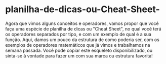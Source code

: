 # planilha-de-dicas-ou-Cheat-Sheet-
Agora que vimos alguns conceitos e operadores, vamos propor que você faça uma espécie de planilha de dicas ou "Cheat Sheet", no qual você terá os operadores separados por tipo, e com um exemplo de qual é a sua função. Aqui, damos um pouco da estrutura de como poderia ser, com os exemplos de operadores matemáticos que já vimos e trabalhamos na semana passada. Você pode copiar este esqueleto disponibilizado, ou sinta-se à vontade para fazer um com sua marca ou estrutura favorita!
